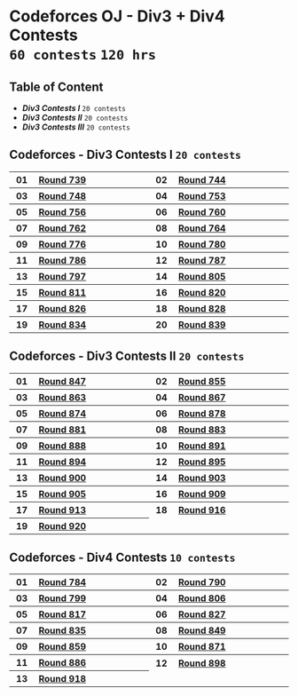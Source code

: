 # Codeforces OJ - Div3 + Div4 Contests <br> `60 contests` `120 hrs`

## Table of Content

- ***Div3 Contests I***   `20 contests`
- ***Div3 Contests II***  `20 contests`
- ***Div3 Contests III*** `20 contests`

## Codeforces -  Div3 Contests I `20 contests`

<table>
    <tbody>
        <tr>
<th align="center" width="50px">01</th><th align="left" width="550px"><a href="https://codeforces.com/contest/1560">Round 739</a></th>
<th align="center" width="50px">02</th><th align="left" width="550px"><a href="https://codeforces.com/contest/1579">Round 744</a></th>
        </tr>
        <tr>
<th align="center" width="50px">03</th><th align="left" width="550px"><a href="https://codeforces.com/contest/1593">Round 748</a></th>
<th align="center" width="50px">04</th><th align="left" width="550px"><a href="https://codeforces.com/contest/1607">Round 753</a></th>
        </tr>
        <tr>
<th align="center" width="50px">05</th><th align="left" width="550px"><a href="https://codeforces.com/contest/1611">Round 756</a></th>
<th align="center" width="50px">06</th><th align="left" width="550px"><a href="https://codeforces.com/contest/1618">Round 760</a></th>
        </tr>
        <tr>
<th align="center" width="50px">07</th><th align="left" width="550px"><a href="https://codeforces.com/contest/1619">Round 762</a></th>
<th align="center" width="50px">08</th><th align="left" width="550px"><a href="https://codeforces.com/contest/1624">Round 764</a></th>
        </tr>
        <tr>
<th align="center" width="50px">09</th><th align="left" width="550px"><a href="https://codeforces.com/contest/1650">Round 776</a></th>
<th align="center" width="50px">10</th><th align="left" width="550px"><a href="https://codeforces.com/contest/1660">Round 780</a></th>
        </tr>
        <tr>
<th align="center" width="50px">11</th><th align="left" width="550px"><a href="https://codeforces.com/contest/1674">Round 786</a></th>
<th align="center" width="50px">12</th><th align="left" width="550px"><a href="https://codeforces.com/contest/1675">Round 787</a></th>
        </tr>
        <tr>
<th align="center" width="50px">13</th><th align="left" width="550px"><a href="https://codeforces.com/contest/1690">Round 797</a></th>
<th align="center" width="50px">14</th><th align="left" width="550px"><a href="https://codeforces.com/contest/1702">Round 805</a></th>
        </tr>
        <tr>
<th align="center" width="50px">15</th><th align="left" width="550px"><a href="https://codeforces.com/contest/1714">Round 811</a></th>
<th align="center" width="50px">16</th><th align="left" width="550px"><a href="https://codeforces.com/contest/1729">Round 820</a></th>
        </tr>
        <tr>
<th align="center" width="50px">17</th><th align="left" width="550px"><a href="https://codeforces.com/contest/1741">Round 826</a></th>
<th align="center" width="50px">18</th><th align="left" width="550px"><a href="https://codeforces.com/contest/1744">Round 828</a></th>
        </tr>
        <tr>
<th align="center" width="50px">19</th><th align="left" width="550px"><a href="https://codeforces.com/contest/1759">Round 834</a></th>
<th align="center" width="50px">20</th><th align="left" width="550px"><a href="https://codeforces.com/contest/1772">Round 839</a></th>
        </tr>
    </tbody>
</table>

## Codeforces -  Div3 Contests II `20 contests`

<table>
    <tbody>
        <tr>
<th align="center" width="50px">01</th><th align="left" width="550px"><a href="https://codeforces.com/contest/1790">Round 847</a></th>
<th align="center" width="50px">02</th><th align="left" width="550px"><a href="https://codeforces.com/contest/1800">Round 855</a></th>
        </tr>
        <tr>
<th align="center" width="50px">03</th><th align="left" width="550px"><a href="https://codeforces.com/contest/1811">Round 863</a></th>
<th align="center" width="50px">04</th><th align="left" width="550px"><a href="https://codeforces.com/contest/1822">Round 867</a></th>
        </tr>
        <tr>
<th align="center" width="50px">05</th><th align="left" width="550px"><a href="https://codeforces.com/contest/1833">Round 874</a></th>
<th align="center" width="50px">06</th><th align="left" width="550px"><a href="https://codeforces.com/contest/1840">Round 878</a></th>
        </tr>
        <tr>
<th align="center" width="50px">07</th><th align="left" width="550px"><a href="https://codeforces.com/contest/1843">Round 881</a></th>
<th align="center" width="50px">08</th><th align="left" width="550px"><a href="https://codeforces.com/contest/1846">Round 883</a></th>
        </tr>
        <tr>
<th align="center" width="50px">09</th><th align="left" width="550px"><a href="https://codeforces.com/contest/1851">Round 888</a></th>
<th align="center" width="50px">10</th><th align="left" width="550px"><a href="https://codeforces.com/contest/1857">Round 891</a></th>
        </tr>
        <tr>
<th align="center" width="50px">11</th><th align="left" width="550px"><a href="https://codeforces.com/contest/1862">Round 894</a></th>
<th align="center" width="50px">12</th><th align="left" width="550px"><a href="https://codeforces.com/contest/1872">Round 895</a></th>
        </tr>
        <tr>
<th align="center" width="50px">13</th><th align="left" width="550px"><a href="https://codeforces.com/contest/1878">Round 900</a></th>
<th align="center" width="50px">14</th><th align="left" width="550px"><a href="https://codeforces.com/contest/1881">Round 903</a></th>
        </tr>
        <tr>
<th align="center" width="50px">15</th><th align="left" width="550px"><a href="https://codeforces.com/contest/1883">Round 905</a></th>
<th align="center" width="50px">16</th><th align="left" width="550px"><a href="https://codeforces.com/contest/1899">Round 909</a></th>
        </tr>
        <tr>
<th align="center" width="50px">17</th><th align="left" width="550px"><a href="https://codeforces.com/contest/1907">Round 913</a></th>
<th align="center" width="50px">18</th><th align="left" width="550px"><a href="https://codeforces.com/contest/1914">Round 916</a></th>
        </tr>
        <tr>
<th align="center" width="50px">19</th><th align="left" width="550px"><a href="https://codeforces.com/contest/1921">Round 920</a></th>
        </tr>
    </tbody>
</table>

## Codeforces -  Div4 Contests `10 contests`

<table>
    <tbody>
        <tr>
<th align="center" width="50px">01</th><th align="left" width="550px"><a href="https://codeforces.com/contest/1669">Round 784</a></th>
<th align="center" width="50px">02</th><th align="left" width="550px"><a href="https://codeforces.com/contest/1676">Round 790</a></th>
        </tr>
        <tr>
<th align="center" width="50px">03</th><th align="left" width="550px"><a href="https://codeforces.com/contest/1692">Round 799</a></th>
<th align="center" width="50px">04</th><th align="left" width="550px"><a href="https://codeforces.com/contest/1703">Round 806</a></th>
        </tr>
        <tr>
<th align="center" width="50px">05</th><th align="left" width="550px"><a href="https://codeforces.com/contest/1722">Round 817</a></th>
<th align="center" width="50px">06</th><th align="left" width="550px"><a href="https://codeforces.com/contest/1742">Round 827</a></th>
        </tr>
        <tr>
<th align="center" width="50px">07</th><th align="left" width="550px"><a href="https://codeforces.com/contest/1760">Round 835</a></th>
<th align="center" width="50px">08</th><th align="left" width="550px"><a href="https://codeforces.com/contest/1791">Round 849</a></th>
        </tr>
        <tr>
<th align="center" width="50px">09</th><th align="left" width="550px"><a href="https://codeforces.com/contest/1807">Round 859</a></th>
<th align="center" width="50px">10</th><th align="left" width="550px"><a href="https://codeforces.com/contest/1829">Round 871</a></th>
        </tr>
        <tr>
<th align="center" width="50px">11</th><th align="left" width="550px"><a href="https://codeforces.com/contest/1850">Round 886</a></th>
<th align="center" width="50px">12</th><th align="left" width="550px"><a href="https://codeforces.com/contest/1873">Round 898</a></th>
        </tr>
        <tr>
<th align="center" width="50px">13</th><th align="left" width="550px"><a href="https://codeforces.com/contest/1915">Round 918</a></th>
        </tr>
    </tbody>
</table>
